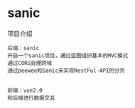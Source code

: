 # sanic

 项目介绍 



    后端：sanic
    开启一个sanic项目，通过蓝图组织基本的MVC模式
    通过CORS处理跨域
    通过peewee和Sanic来实现RestFul-API的分页


    前端：vue2.0
    和后端进行数据交互
    





